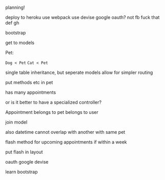 planning!

deploy to heroku
use webpack
use devise
google oauth?
not fb fuck that
def gh

bootstrap

get to models

Pet:

`Dog < Pet`
`Cat < Pet`

single table inheritance, but seperate models allow for simpler routing

put methods etc in pet

has many appointments

or is it better to have a specialized controller?



Appointment
belongs to pet
belongs to user

join model

also datetime
cannot overlap with another with same pet

flash method for upcoming appointments if within a week

put flash in layout

oauth google
devise

learn bootstrap
